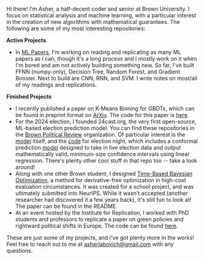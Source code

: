 Hi there! I'm Asher, a half-decent coder and senior at Brown University. I focus on statistical analysis and machine learning, with a particular interest in the creation of new algorithms with mathematical guarantees. The following are some of my most interesting repositories:

**Active Projects**
- In [ML Papers](https://github.com/ashlab11/ML-Papers-and-Replications/tree/main), I'm working on reading and replicating as many ML papers as I can, though it's a long process and I mostly work on it when I'm bored and am not actively building something new. So far, I've built FFNN (numpy-only), Decision Tree, Random Forest, and Gradient Booster. Next to build are CNN, RNN, and SVM. I write notes on most/all of my readings and replications.

**Finished Projects**
- I recently published a paper on K-Means Binning for GBDTs, which can be found in preprint format on [ArXiv](https://arxiv.org/abs/2505.12460). The code for this paper is [here](https://github.com/ashlab11/KMeansGBDT).
- For the 2024 election, I founded 24cast.org, the very first open-source, ML-based election prediction model. You can find these repositories in the [Brown Political Review](https://github.com/BPR-Data-Team) organization. Of particular interest is the [model](https://github.com/BPR-Data-Team/ElectionModel2024) itself, and the [code](https://github.com/BPR-Data-Team/Election-Night) for election night, which includes a conformal prediction [model](https://github.com/BPR-Data-Team/Election-Night/blob/main/decision_desk/E-Day%20Scraping%20and%20Model.R) designed to take in live election data and output mathematically valid, minimum-size confidence intervals using linear regression. There's plenty other cool stuff in that repo too -- take a look around!
- Along with one other Brown student, I designed [Time-Based Bayesian Optimization](https://github.com/ashlab11/Time-Based-Bayesian-Optimization), a method for derivative-free optimization in high-cost evaluation circumstances. It was created for a school project, and was ultimately submitted into NeurIPS. While it wasn't accepted (another researcher had discovered it a few years back), it's still fun to look at! The paper can be found in the README.
- At an event hosted by the Institute for Replication, I worked with PhD students and professors to replicate a paper on green policies and rightward political shifts in Europe. The code can be found [here](https://github.com/ashlab11/ReplicationGames).

These are just some of my projects, and I've got plenty more in the works! Feel free to reach out to me at asherlabovich@gmail.com with any questions. 
